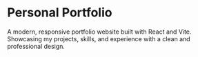# Personal Portfolio

A modern, responsive portfolio website built with React and Vite. Showcasing my projects, skills, and experience with a clean and professional design.



